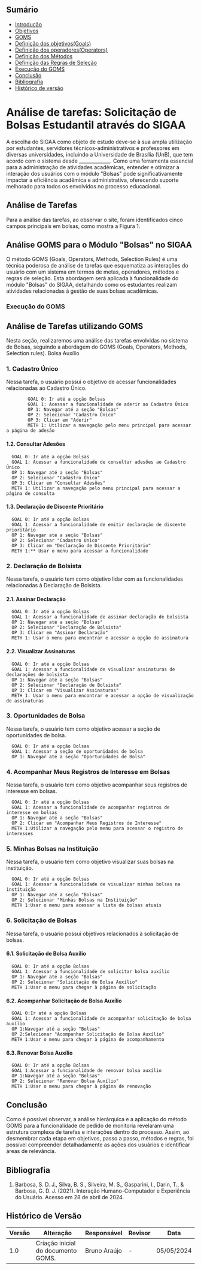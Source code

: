 
## Sumário
* [Introdução](#Introdução)
* [Objetivos](#Objetivos)
* [GOMS](#GOMS)
* [Definição dos objetivos(Goals)](#Definição-dos-objetivos)
* [Definição dos operadores(Operators)](#Definição-dos-operadores(Operators))
* [Definição dos Métodos](#Definição-dos-Métodos )
* [Definição das Regras de Seleção](#Definição-das-Regras-de-Seleção)
* [Execução do GOMS](#Execução-do-GOMS)
* [Conclusão](#Conclusão)
* [Bibliografia](#Bibliografia)
* [Histórico de versão](#Histórico-de-versão)

# Análise de tarefas: Solicitação de Bolsas Estudantil através do SIGAA

A escolha do SIGAA como objeto de estudo deve-se à sua ampla utilização por estudantes, servidores técnicos-administrativos e professores em diversas universidades, incluindo a Universidade de Brasília (UnB), que tem acordo com o sistema desde _____________. Como uma ferramenta essencial para a administração de atividades acadêmicas, entender e otimizar a interação dos usuários com o módulo "Bolsas" pode significativamente impactar a eficiência acadêmica e administrativa, oferecendo suporte melhorado para todos os envolvidos no processo educacional.

## Análise de Tarefas

Para a análise das tarefas, ao observar o site, foram identificados cinco campos principais em bolsas, como mostra a Figura 1.

## Análise GOMS para o Módulo "Bolsas" no SIGAA
O método GOMS (Goals, Operators, Methods, Selection Rules) é uma técnica poderosa de análise de tarefas que esquematiza as interações do usuário com um sistema em termos de metas, operadores, métodos e regras de seleção. Esta abordagem será aplicada à funcionalidade do módulo "Bolsas" do SIGAA, detalhando como os estudantes realizam atividades relacionadas à gestão de suas bolsas acadêmicas.

### Execução do GOMS

## Análise de Tarefas utilizando GOMS

Nesta seção, realizaremos uma análise das tarefas envolvidas no sistema de Bolsas, seguindo a abordagem do GOMS (Goals, Operators, Methods, Selection rules).
Bolsa Auxílio


### 1. Cadastro Único

Nessa tarefa, o usuário possui o objetivo de acessar funcionalidades relacionadas ao Cadastro Único.
      
            GOAL 0: Ir até a opção Bolsas
            GOAL 1: Acessar a funcionalidade de aderir ao Cadastro Único
            OP 1: Navegar até a seção "Bolsas"
            OP 2: Selecionar "Cadastro Único"
            OP 3: Clicar em "Aderir"
            METH 1: Utilizar a navegação pelo menu principal para acessar a página de adesão
      
  #### 1.2. Consultar Adesões
      
      GOAL 0: Ir até a opção Bolsas
      GOAL 1: Acessar a funcionalidade de consultar adesões ao Cadastro Único
      OP 1: Navegar até a seção "Bolsas"
      OP 2: Selecionar "Cadastro Único"
      OP 3: Clicar em "Consultar Adesões"
      METH 1: Utilizar a navegação pelo menu principal para acessar a página de consulta
      
  #### 1.3. Declaração de Discente Prioritário
      
      GOAL 0: Ir até a opção Bolsas
      GOAL 1: Acessar a funcionalidade de emitir declaração de discente prioritário
      OP 1: Navegar até a seção "Bolsas"
      OP 2: Selecionar "Cadastro Único"
      OP 3: Clicar em "Declaração de Discente Prioritário"
      METH 1:** Usar o menu para acessar a funcionalidade
      
  ### 2. Declaração de Bolsista
      
  Nessa tarefa, o usuário tem como objetivo lidar com as funcionalidades relacionadas à Declaração de Bolsista.
      
  #### 2.1. Assinar Declaração
      
      GOAL 0: Ir até a opção Bolsas
      GOAL 1: Acessar a funcionalidade de assinar declaração de bolsista
      OP 1: Navegar até a seção "Bolsas"
      OP 2: Selecionar "Declaração de Bolsista"
      OP 3: Clicar em "Assinar Declaração"
      METH 1: Usar o menu para encontrar e acessar a opção de assinatura
      
   #### 2.2. Visualizar Assinaturas
      
      GOAL 0: Ir até a opção Bolsas
      GOAL 1: Acessar a funcionalidade de visualizar assinaturas de declarações de bolsista
      OP 1: Navegar até a seção "Bolsas"
      OP 2: Selecionar "Declaração de Bolsista"
      OP 3: Clicar em "Visualizar Assinaturas"
      METH 1: Usar o menu para encontrar e acessar a opção de visualização de assinaturas
      
  ### 3. Oportunidades de Bolsa
      
  Nessa tarefa, o usuário tem como objetivo acessar a seção de oportunidades de bolsa.
      
      GOAL 0: Ir até a opção Bolsas
      GOAL 1: Acessar a seção de oportunidades de bolsa
      OP 1: Navegar até a seção "Oportunidades de Bolsa"
      
 
  ### 4. Acompanhar Meus Registros de Interesse em Bolsas
      
  Nessa tarefa, o usuário tem como objetivo acompanhar seus registros de interesse em bolsas.
      
      GOAL 0: Ir até a opção Bolsas
      GOAL 1: Acessar a funcionalidade de acompanhar registros de interesse em bolsas
      OP 1: Navegar até a seção "Bolsas"
      OP 2: Clicar em "Acompanhar Meus Registros de Interesse"
      METH 1:Utilizar a navegação pelo menu para acessar o registro de interesses
      
  ### 5. Minhas Bolsas na Instituição
      
  Nessa tarefa, o usuário tem como objetivo visualizar suas bolsas na instituição.
      
      GOAL 0: Ir até a opção Bolsas
      GOAL 1: Acessar a funcionalidade de visualizar minhas bolsas na instituição
      OP 1: Navegar até a seção "Bolsas"
      OP 2: Selecionar "Minhas Bolsas na Instituição"
      METH 1:Usar o menu para acessar a lista de bolsas atuais
      
  ### 6. Solicitação de Bolsas
      
Nessa tarefa, o usuário possui objetivos relacionados à solicitação de bolsas.
      
   #### 6.1. Solicitação de Bolsa Auxílio
      
      GOAL 0: Ir até a opção Bolsas
      GOAL 1: Acessar a funcionalidade de solicitar bolsa auxílio
      OP 1: Navegar até a seção "Bolsas"
      OP 2: Selecionar "Solicitação de Bolsa Auxílio"
      METH 1:Usar o menu para chegar à página de solicitação
      
  #### 6.2. Acompanhar Solicitação de Bolsa Auxílio
      
      GOAL 0:Ir até a opção Bolsas
      GOAL 1: Acessar a funcionalidade de acompanhar solicitação de bolsa auxílio
      OP 1:Navegar até a seção "Bolsas"
      OP 2:Selecionar "Acompanhar Solicitação de Bolsa Auxílio"
      METH 1:Usar o menu para chegar à página de acompanhamento
      
  #### 6.3. Renovar Bolsa Auxílio
      
      GOAL 0: Ir até a opção Bolsas
      GOAL 1:Acessar a funcionalidade de renovar bolsa auxílio
      OP 1:Navegar até a seção "Bolsas"
      OP 2: Selecionar "Renovar Bolsa Auxílio"
      METH 1:Usar o menu para chegar à página de renovação

## Conclusão
Como é possível observar, a análise hierárquica e a aplicação do método GOMS para a funcionalidade de pedido de monitoria revelaram uma estrutura complexa de tarefas e interações dentro do processo. Assim, ao desmembrar cada etapa em objetivos, passo a passo, métodos e regras, foi possível compreender detalhadamente as ações dos usuários e identificar áreas de relevância.

## Bibliografia
1. Barbosa, S. D. J., Silva, B. S., Silveira, M. S., Gasparini, I., Darin, T., & Barbosa, G. D. J. (2021). Interação Humano-Computador e Experiência do Usuário. Acesso em 28 de abril de 2024.


## Histórico de Versão
| Versão | Alteração                            | Responsável  | Revisor         | Data       |
| ------ | ------------------------------------ | ------------ | --------------- | ---------- |
| 1.0    |  Criação inicial do documento GOMS.  | Bruno Araújo | -  | 05/05/2024 |
      



